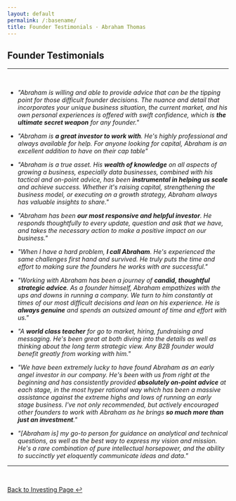 ```yaml
---
layout: default
permalink: /:basename/
title: Founder Testimonials · Abraham Thomas
---
```


## Founder Testimonials

----

<br/> 

* *"Abraham is willing and able to provide advice that can be the tipping point for those difficult founder decisions. The nuance and detail that incorporates your unique business situation, the current market, and his own personal experiences is offered with swift confidence, which is **the ultimate secret weapon** for any founder."*  <!--Nathan Mah, Mero-->  

* *"Abraham is **a great investor to work with**. He's highly professional and always available for help. For anyone looking for capital, Abraham is an excellent addition to have on their cap table"*  <!--Winston Li, Arima-->  

* *"Abraham is a true asset. His **wealth of knowledge** on all aspects of growing a business, especially data businesses, combined with his tactical and on-point advice, has been **instrumental in helping us scale** and achieve success. Whether it's raising capital, strengthening the business model, or executing on a growth strategy, Abraham always has valuable insights to share."*  <!--Ahmed Badruddin, Citylitics-->  

* *"Abraham has been **our most responsive and helpful investor**. He responds thoughtfully to every update, question and ask that we have, and takes the necessary action to make a positive impact on our business."*  <!--Jackson Fregeau, Quandri-->  

* *"When I have a hard problem, **I call Abraham**. He's experienced the same challenges first hand and survived. He truly puts the time and effort to making sure the founders he works with are successful."*  <!--Sunny Juneja, Canopy-->  

* *"Working with Abraham has been a journey of **candid, thoughtful strategic advice**. As a founder himself, Abraham empathizes with the ups and downs in running a company.  We turn to him constantly at times of our most difficult decisions and lean on his experience.  He is **always genuine** and spends an outsized amount of time and effort with us."*  <!--Thomas Li, Daloopa-->  

* *"A **world class teacher** for go to market, hiring, fundraising and messaging. He's been great at both diving into the details as well as thinking about the long term strategic view. Any B2B founder would benefit greatly from working with him."*  <!--Sunny Juneja, Canopy-->  

* *"We have been extremely lucky to have found Abraham as an early angel investor in our company. He's been with us from right at the beginning and has consistently provided **absolutely on-point advice** at each stage, in the most hyper rational way which has been a massive assistance against the extreme highs and lows of running an early stage business. I've not only recommended, but actively encouraged other founders to work with Abraham as he brings **so much more than just an investment**."*  <!--Christopher Batts, Setyl-->  

* *"[Abraham is] my go-to person for guidance on analytical and technical questions, as well as the best way to express my vision and mission. He's a rare combination of pure intellectual horsepower, and the ability to succinctly yet eloquently communicate ideas and data."*  <!--Khushboo Jha, BuyProperly-->  

<!--Terra, BP, Requity, Syro, Ubico, Kordie, REMS, Paperstack, Cascade, Cactivate, Dagment -->  

----

<br/>

[Back to Investing Page ↩](/investing)

<br/>